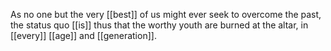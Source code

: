 As no one but the very [[best]] of us might ever seek to overcome the past, the status quo [[is]] thus that the worthy youth are burned at the altar, in [[every]] [[age]] and [[generation]]. 